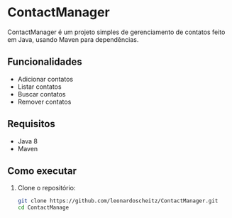 # ContactManager

ContactManager é um projeto simples de gerenciamento de contatos feito em Java, usando Maven para dependências.

## Funcionalidades

- Adicionar contatos
- Listar contatos
- Buscar contatos
- Remover contatos

## Requisitos

- Java 8
- Maven

## Como executar

1. Clone o repositório:
   ```bash
   git clone https://github.com/leonardoscheitz/ContactManager.git
   cd ContactManage

